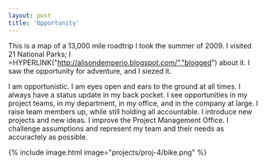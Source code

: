 ```yaml
---
layout: post
title: 'Opportunity'
---
```


This is a map of a 13,000 mile roadtrip I took the summer of 2009.  I visited 21 National Parks; I =HYPERLINK("http://alisondemperio.blogspot.com/","blogged") about it.  I saw the opportunity for adventure, and I siezed it.

I am opportunistic.  I am eyes open and ears to the ground at all times.  I always have a status update in my back pocket.  I see opportunities in my project teams, in my department, in my office, and in the company at large.  I raise team members up, while still holding all accountable.  I introduce new projects and new ideas.  I improve the Project Management Office.  I challenge assumptions and represent my team and their needs as accuractely as possible.  

{% include image.html image="projects/proj-4/bike.png" %}
